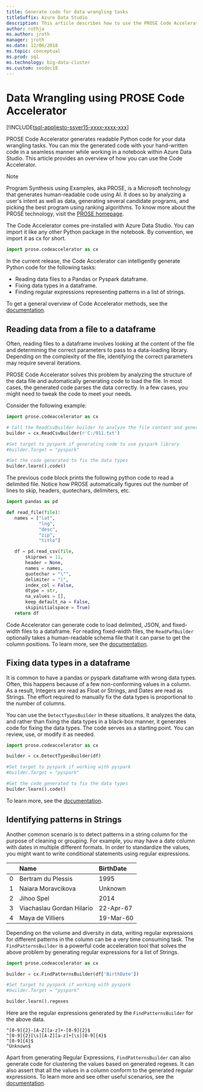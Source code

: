 ```yaml
---
title: Generate code for data wrangling tasks
titleSuffix: Azure Data Studio
description: This article describes how to use the PROSE Code Accelerator in Azure Data Studio to automatically generate code for common data wrangling tasks.
author: rothja
ms.author: jroth
manager: jroth
ms.date: 12/06/2018
ms.topic: conceptual
ms.prod: sql
ms.technology: big-data-cluster
ms.custom: seodec18
---
```


# Data Wrangling using PROSE Code Accelerator

[!INCLUDE[tsql-appliesto-ssver15-xxxx-xxxx-xxx](../includes/tsql-appliesto-ssver15-xxxx-xxxx-xxx.md)]

PROSE Code Accelerator generates readable Python code for your data wrangling tasks. You can mix the generated code with your hand-written code in a seamless manner while working in a notebook within Azure Data Studio. This article provides an overview of how you can use the Code Accelerator.

 > [!NOTE]
 > Program Synthesis using Examples, aka PROSE, is a Microsoft technology that generates human-readable code using AI. It does so by analyzing a user's intent as well as data, generating several candidate programs, and picking the best program using ranking algorithms. To know more about the PROSE technology, visit the [PROSE homepage](https://microsoft.github.io/prose/).

The Code Accelerator comes pre-installed with Azure Data Studio. You can import it like any other Python package in the notebook. By convention, we import it as cx for short.

```python
import prose.codeaccelerator as cx
```

In the current release, the Code Accelerator can intelligently generate Python code for the following tasks:

- Reading data files to a Pandas or Pyspark dataframe.
- Fixing data types in a dataframe.
- Finding regular expressions representing patterns in a list of strings.

To get a general overview of Code Accelerator methods, see the [documentation](https://aka.ms/prose-codeaccelerator-overview).

## Reading data from a file to a dataframe

Often, reading files to a dataframe involves looking at the content of the file and determining the correct parameters to pass to a data-loading library. Depending on the complexity of the file, identifying the correct parameters may require several iterations.

PROSE Code Accelerator solves this problem by analyzing the structure of the data file and automatically generating code to load the file. In most cases, the generated code parses the data correctly. In a few cases, you might need to tweak the code to meet your needs.

Consider the following example:

 ```python
import prose.codeaccelerator as cx

# Call the ReadCsvBuilder builder to analyze the file content and generate code to load it
builder = cx.ReadCsvBuilder(r'C:/911.txt')

#Set target to pyspark if generating code to use pyspark library
#builder.Target = "pyspark"

#Get the code generated to fix the data types
builder.learn().code()
 ```

The previous code block prints the following python code to read a delimited file. Notice how PROSE automatically figures out the number of lines to skip, headers, quotechars, delimiters, etc.

 ```python
import pandas as pd

def read_file(file):
    names = ["lat",
             "lng",
             "desc",
             "zip",
             "title"]

    df = pd.read_csv(file,
        skiprows = 11,
        header = None,
        names = names,
        quotechar = "\"",
        delimiter = "|",
        index_col = False,
        dtype = str,
        na_values = [],
        keep_default_na = False,
        skipinitialspace = True)
    return df
 ```

Code Accelerator can generate code to load delimited, JSON, and fixed-width files to a dataframe. For reading fixed-width files, the `ReadFwfBuilder` optionally takes a human-readable schema file that it can parse to get the column positions. To learn more, see the [documentation](https://aka.ms/prose-codeaccelerator-docs).

## Fixing data types in a dataframe

It is common to have a pandas or pyspark dataframe with wrong data types. Often, this happens because of a few non-conforming values in a column. As a result, Integers are read as Float or Strings, and Dates are read as Strings. The effort required to manually fix the data types is proportional to the number of columns.

You can use the `DetectTypesBuilder` in these situations. It analyzes the data, and rather than fixing the data types in a black-box manner, it generates code for fixing the data types. The code serves as a starting point. You can review, use, or modify it as needed.

```python
import prose.codeaccelerator as cx

builder = cx.DetectTypesBuilder(df)

#Set target to pyspark if working with pyspark
#builder.Target = "pyspark"

#Get the code generated to fix the data types
builder.learn().code()
```

To learn more, see the [documentation](https://aka.ms/prose-codeaccelerator-fixtypes).

## Identifying patterns in Strings

Another common scenario is to detect patterns in a string column for the purpose of cleaning or grouping. For example, you may have a date column with dates in multiple different formats. In order to standardize the values, you might want to write conditional statements using regular expressions.


|   |Name                      |BirthDate      |
|---|:-------------------------|:--------------|
| 0 |Bertram du Plessis        |1995           |
| 1 |Naiara Moravcikova        |Unknown        |
| 2 |Jihoo Spel                |2014           |
| 3 |Viachaslau Gordan Hilario |22-Apr-67      |
| 4 |Maya de Villiers          |19-Mar-60      |

Depending on the volume and diversity in data, writing regular expressions for different patterns in the column can be a very time consuming task. The `FindPatternsBuilder` is a powerful code acceleration tool that solves the above problem by generating regular expressions for a list of Strings.

```python
import prose.codeaccelerator as cx

builder = cx.FindPatternsBuilder(df['BirthDate'])

#Set target to pyspark if working with pyspark
#builder.Target = "pyspark"

builder.learn().regexes
```

Here are the regular expressions generated by the `FindPatternsBuilder` for the above data.

```
^[0-9]{2}-[A-Z][a-z]+-[0-9]{2}$
^[0-9]{2}[\s][A-Z][a-z]+[\s][0-9]{4}$
^[0-9]{4}$
^Unknown$
```

Apart from generating Regular Expressions, `FindPatternsBuilder` can also generate code for clustering the values based on generated regexes. It can also assert that all the values in a column conform to the generated regular expressions. To learn more and see other useful scenarios, see the [documentation](https://aka.ms/prose-codeaccelerator-findpatterns).
